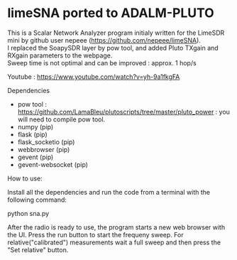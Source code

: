 # limeSNA ported to ADALM-PLUTO
This is a Scalar Network Analyzer program initialy written for the LimeSDR mini by github user nepeee (https://github.com/nepeee/limeSNA).  
I replaced the SoapySDR layer by pow tool, and added Pluto TXgain and RXgain parameters to the webpage.  
Sweep time is not optimal and can be improved : approx. 1 hop/s 

Youtube : https://www.youtube.com/watch?v=yh-9a1fkgFA

Dependencies
- pow tool : https://github.com/LamaBleu/plutoscripts/tree/master/pluto_power
           : you will need to compile pow tool.
- numpy (pip)
- flask (pip)
- flask_socketio (pip)
- webbrowser (pip)
- gevent (pip)
- gevent-websocket (pip)

How to use:

Install all the dependencies and run the code from a terminal with the following command:

python sna.py

After the radio is ready to use, the program starts a new web browser with the UI. Press the run button to start the frequeny sweep. For relative("calibrated") measurements wait a full sweep and then press the "Set relative" button.

